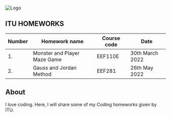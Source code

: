![Logo](https://ari24.com/assets/img/default-haber.svg)

## ITU HOMEWORKS

| Number    | Homework name      | Course code     |    Date           |
| ------------- | ------------- | -------- |---------------|
|       1. |      Monster and Player Maze Game   | EEF110E  |     30th March 2022       |
| 2.           |         Gauss and Jordan Method |  EEF281 |     26th May  2022           | 

## About




I love coding. Here, I will share some of my Coding homeworks given by ITU.
